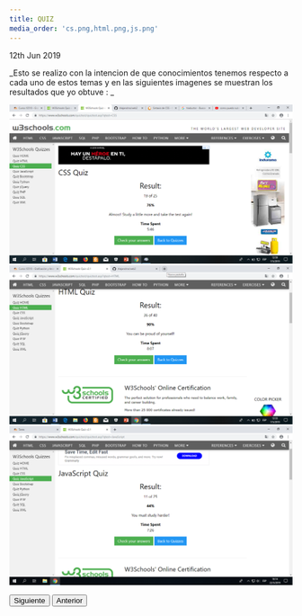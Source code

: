 ```yaml
---
title: QUIZ
media_order: 'cs.png,html.png,js.png'
---
```


 <p><time class="dt-published" datetime="2019-06-12T23:22:45-08:00">
<i class="fa fa-calendar"></i> 12th Jun 2019
</time></p>

_Esto se realizo con la intencion de que conocimientos tenemos respecto a cada uno de estos temas y en las siguientes imagenes se muestran los resultados que yo obtuve :
_


![](cs.png)
![](html.png)
![](js.png)

<button onclick="location.href='https://alejandramontenegro.com/temas-or-tareas/flat-file-cms'">Siguiente</button>
<button onclick="location.href='https://alejandramontenegro.com/temas-or-tareas/excercise-css'">Anterior</button>